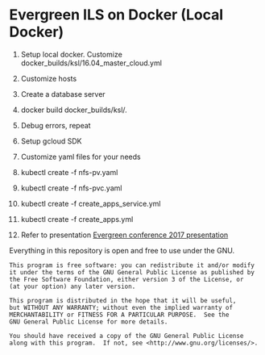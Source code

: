 Evergreen ILS on Docker (Local Docker)
===================================

1.  Setup local docker. Customize docker_builds/ksl/16.04_master_cloud.yml




2.  Customize hosts
3.  Create a database server
4.  docker build docker_builds/ksl/.
5.  Debug errors, repeat
6.  Setup gcloud SDK
7.  Customize yaml files for your needs
8.  kubectl create -f nfs-pv.yaml
9.  kubectl create -f nfs-pvc.yaml
10.  kubectl create -f create_apps_service.yml
11.  kubectl create -f create_apps.yml
12.  Refer to presentation
[Evergreen conference 2017 presentation](http://slides.mobiusconsortium.org/blake/evergreengoogledocker/)



Everything in this repository is open and free to use under the GNU.


    This program is free software: you can redistribute it and/or modify
    it under the terms of the GNU General Public License as published by
    the Free Software Foundation, either version 3 of the License, or
    (at your option) any later version.

    This program is distributed in the hope that it will be useful,
    but WITHOUT ANY WARRANTY; without even the implied warranty of
    MERCHANTABILITY or FITNESS FOR A PARTICULAR PURPOSE.  See the
    GNU General Public License for more details.

    You should have received a copy of the GNU General Public License
    along with this program.  If not, see <http://www.gnu.org/licenses/>.
	
	
